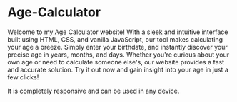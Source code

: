 # Age-Calculator

Welcome to my Age Calculator website! With a sleek and intuitive interface built using HTML, CSS, and vanilla JavaScript, our tool makes calculating your age a breeze. Simply enter your birthdate, and instantly discover your precise age in years, months, and days. Whether you're curious about your own age or need to calculate someone else's, our website provides a fast and accurate solution. Try it out now and gain insight into your age in just a few clicks!

It is completely responsive and can be used in any device.
